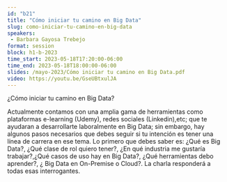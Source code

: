 ```yaml
---
id: "b21"
title: "Cómo iniciar tu camino en Big Data"
slug: como-iniciar-tu-camino-en-big-data
speakers:
 - Barbara Gayosa Trebejo
format: session
block: h1-b-2023
time_start: 2023-05-18T17:20:00-06:00
time_end: 2023-05-18T18:00:00-06:00
slides: /mayo-2023/Cómo iniciar tu camino en Big Data.pdf
video: https://youtu.be/GseUBtxulJA
---
```


¿Cómo iniciar tu camino en Big Data?

Actualmente contamos con una amplia gama de herramientas como plataformas e-learning (Udemy), redes sociales (Linkedin),etc; que te ayudaran a desarrollarte laboralmente en Big Data; sin embargo, hay algunos pasos necesarios que debes seguir si tu intención es tener una línea de carrera en ese tema. Lo primero que debes saber es: ¿Qué es Big Data?, ¿Qué clase de rol quiero tener?, ¿En qué industria me gustaría trabajar?,¿Qué casos de uso hay en Big Data?, ¿Qué herramientas debo aprender?, ¿ Big Data en On-Premise o Cloud?. La charla responderá a todas esas interrogantes.